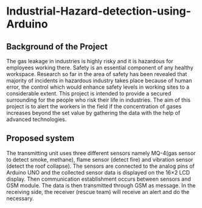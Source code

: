 # Industrial-Hazard-detection-using-Arduino

## Background of the Project
   The gas leakage in industries is highly risky and it is hazardous for employees working there. Safety is an essential component of any healthy workspace. Research so far in the area of safety has been revealed that majority of incidents in hazardous industry takes place because of human error, the control which would enhance safety levels in working sites to a considerable extent. This project is intended to provide a secured surrounding for the people who risk their life in industries. The aim of this project is to alert the workers in the field if the concentration of gases increases beyond the set value by gathering the data with the help of advanced technologies.

## Proposed system
   The transmitting unit uses three different sensors namely MQ-4(gas sensor to detect smoke, methane), flame sensor (detect fire) and vibration sensor (detect the roof collapse). The sensors are connected to the analog pins of Arduino UNO and the collected sensor data is displayed on the 16×2 LCD display. Then communication establishment occurs between sensors and GSM module. The data is then transmitted through GSM as message. In the receiving side, the receiver (rescue team) will receive an alert and do the necessary.

